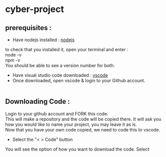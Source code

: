 # cyber-project

## prerequisites : 

- Have nodejs installed : [nodejs](https://nodejs.org/en) <br/>

to check that you installed it, open your terminal and enter : <br/>
node -v <br/>
npm -v <br/> 
You should be able to see a version number for both. <br/>

- Have visual studio code downloaded : [vscode](https://code.visualstudio.com) <br/>
- Once downloaded, open vscode & login to your Github account. <br/> <br/>


## Downloading Code :

Login to your github account and FORK this code. <br/>
This will make a repository and the code will be copied there. It will ask you how you would like to name your project, you may leave it as is. <br/> 
Now that you have your own code copied, we need to code this to vscode.<br/>
- Select the "< > Code" button

You will see the option of how you want to download the code. Select <br/> 

